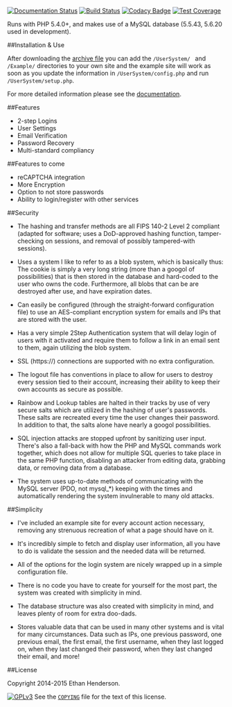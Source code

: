 [![Documentation Status](https://readthedocs.org/projects/usersystem/badge/?version=latest)](http://l.zbee.me/1KPsvcy)
[![Build Status](https://img.shields.io/circleci/project/Zbee/UserSystem.svg?style=flat)](http://l.zbee.me/1ANkrWS)
[![Codacy Badge](https://www.codacy.com/project/badge/a1e608648cd84fafa12ac64c18284c6f)](http://l.zbee.me/1cAI6Oi)
[![Test Coverage](https://codeclimate.com/github/Zbee/UserSystem/badges/coverage.svg)](http://l.zbee.me/1HO3gRX)

Runs with PHP 5.4.0+, and makes use of a MySQL database (5.5.43, 5.6.20 used in
development).

##Installation & Use

After downloading the [archive file](http://l.zbee.me/1MrcEiw) you can add the
`/UserSystem/ ` and `/Example/` directories to your own site and the example
site will work as soon as you update the information in
`/UserSystem/config.php` and run `/UserSystem/setup.php`.

For more detailed information please see the
[documentation](http://l.zbee.me/1KPsvcy).

##Features
* 2-step Logins
* User Settings
* Email Verification
* Password Recovery
* Multi-standard compliancy

##Features to come
* reCAPTCHA integration
* More Encryption
* Option to not store passwords
* Ability to login/register with other services

##Security

* The hashing and transfer methods are all FIPS 140-2 Level 2 compliant (adapted
 for software; uses a DoD-approved hashing function, tamper-checking on
 sessions, and removal of possibly tampered-with sessions).

* Uses a system I like to refer to as a blob system, which is basically thus:
 The cookie is simply a very long string (more than a googol of possibilities)
 that is then stored in the database and hard-coded to the user who owns the
 code. Furthermore, all blobs that can be are destroyed after use, and have
 expiration dates.

* Can easily be configured (through the straight-forward configuration file) to
 use an AES-compliant encryption system for emails and IPs that are stored with
 the user.

* Has a very simple 2Step Authentication system that will delay login of users
 with it activated and require them to follow a link in an email sent to them,
 again utilizing the blob system.

* SSL (https://) connections are supported with no extra configuration.

* The logout file has conventions in place to allow for users to destroy every
 session tied to their account, increasing their ability to keep their own
 accounts as secure as possible.

* Rainbow and Lookup tables are halted in their tracks by use of very secure
 salts which are utilized in the hashing of user's passwords. These salts are
 recreated every time the user changes their password. In addition to that, the
 salts alone have nearly a googol possibilities.

* SQL injection attacks are stopped upfront by sanitizing user input. There's
 also a fall-back with how the PHP and MySQL commands work together, which does
 not allow for multiple SQL queries to take place in the same PHP function,
 disabling an attacker from editing data, grabbing data, or removing data from
 a database.

* The system uses up-to-date methods of communicating with the MySQL server
 (PDO, not mysql_*) keeping with the times and automatically rendering the
 system invulnerable to many old attacks.

##Simplicity

* I've included an example site for every account action necessary, removing any
 strenuous recreation of what a page should have on it.

* It's incredibly simple to fetch and display user information, all you have to
 do is validate the session and the needed data will be returned.

* All of the options for the login system are nicely wrapped up in a simple
 configuration file.

* There is no code you have to create for yourself for the most part, the system
 was created with simplicity in mind.

* The database structure was also created with simplicity in mind, and leaves
 plenty of room for extra doo-dads.

* Stores valuable data that can be used in many other systems and is vital for
 many circumstances. Data such as IPs, one previous password, one previous
 email, the first email, the first username, when they last logged on, when
 they last changed their password, when they last changed their email, and
 more!

##License

Copyright 2014-2015 Ethan Henderson.

[![GPLv3](https://www.gnu.org/graphics/gplv3-127x51.png)](http://l.zbee.me/1SZtWYz)
See the [`COPYING`](http://l.zbee.me/1BN1Y7r) file for the text of this license.

